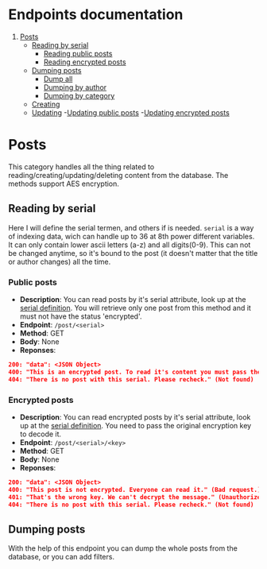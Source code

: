 # Endpoints documentation
1. [Posts](#posts)
    - [Reading by serial](#reading-by-serial)
        - [Reading public posts](#public-posts)
        - [Reading encrypted posts](#encrypted-posts)
    - [Dumping posts](#dumping-posts)
        - [Dump all](#dump-all)
        - [Dumping by author](#dumping-by-author)
        - [Dumping by category](#dumping-by-category)
    - [Creating](#creating)
    - [Updating](#updating)
        -[Updating public posts](#updating-public-posts)
        -[Updating encrypted posts](#updating-encrypted-posts)

# Posts
This category handles all the thing related to reading/creating/updating/deleting content from the database. The methods support AES encryption.

## Reading by serial
Here I will define the serial termen, and others if is needed.
`serial` is a way of indexing data, wich can handle up to 36 at 8th power different variables. It can only contain lower ascii letters (a-z) and all digits(0-9). This can not be changed anytime, so it's bound to the post (it doesn't matter that the title or author changes) all the time.

### Public posts
- **Description**: You can read posts by it's serial attribute, look up at the [serial definition](#reading-by-serial). You will retrieve only one post from this method and it must not have the status 'encrypted'.  
- **Endpoint**: `/post/<serial>`
- **Method**: GET
- **Body**: None
- **Reponses**:
```json
200: "data": <JSON Object>
400: "This is an encrypted post. To read it's content you must pass the encryption key" (Bad request)
404: "There is no post with this serial. Please recheck." (Not found)
```
### Encrypted posts
- **Description**: You can read encrypted posts by it's serial attribute, look up at the [serial definition](#reading-by-serial). You need to pass the original encryption key to decode it.
- **Endpoint**: `/post/<serial>/<key>`
- **Method**: GET
- **Body**: None
- **Reponses**:
```json
200: "data": <JSON Object>
400: "This post is not encrypted. Everyone can read it." (Bad request.)
401: "That's the wrong key. We can't decrypt the message." (Unauthorized)
404: "There is no post with this serial. Please recheck." (Not found)
```

## Dumping posts
With the help of this endpoint you can dump the whole posts from the database, or you can add filters. 

